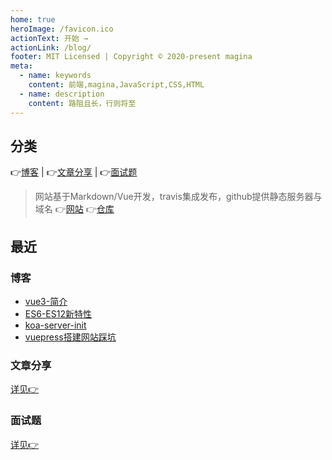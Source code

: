 ```yaml
---
home: true
heroImage: /favicon.ico
actionText: 开始 →
actionLink: /blog/
footer: MIT Licensed | Copyright © 2020-present magina
meta:
  - name: keywords
    content: 前端,magina,JavaScript,CSS,HTML
  - name: description
    content: 路阻且长，行则将至
---
```


## 分类

:point_right:[博客](https://maginapp.github.io/sharing-technology-article/blog/) | :point_right:[文章分享](https://maginapp.github.io/sharing-technology-article/sharing/) | :point_right:[面试题](https://maginapp.github.io/sharing-technology-article/interview/)


> 网站基于Markdown/Vue开发，travis集成发布，github提供静态服务器与域名 :point_right:[网站](https://maginapp.github.io/sharing-technology-article/) :point_right:[仓库](https://github.com/maginapp/sharing-technology-article)

## 最近

### 博客


* [vue3-简介](./blog/vue/vue3-introduce.html)
* [ES6-ES12新特性](./blog//frontend-records/ecmascript.html)
* [koa-server-init](./blog/node-server/koa-server-init.html)
* [vuepress搭建网站踩坑](./blog/about-config/vuepress-github-website.html)


### 文章分享

[详见:point_right:](./sharing)

### 面试题

[详见:point_right:](./interview)


